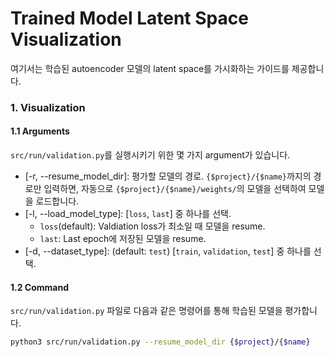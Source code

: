 # Trained Model Latent Space Visualization
여기서는 학습된 autoencoder 모델의 latent space를 가시화하는 가이드를 제공합니다.

### 1. Visualization
#### 1.1 Arguments
`src/run/validation.py`를 실행시키기 위한 몇 가지 argument가 있습니다.
* [-r, --resume_model_dir]: 평가할 모델의 경로. `{$project}/{$name}`까지의 경로만 입력하면, 자동으로 `{$project}/{$name}/weights/`의 모델을 선택하여 모델을 로드합니다.
* [-l, --load_model_type]: [`loss`, `last`] 중 하나를 선택.
    * `loss`(default): Valdiation loss가 최소일 때 모델을 resume.
    * `last`: Last epoch에 저장된 모델을 resume.
* [-d, --dataset_type]: (default: `test`) [`train`, `validation`, `test`] 중 하나를 선택.


#### 1.2 Command
`src/run/validation.py` 파일로 다음과 같은 명령어를 통해 학습된 모델을 평가합니다.
```bash
python3 src/run/validation.py --resume_model_dir {$project}/{$name}
```
